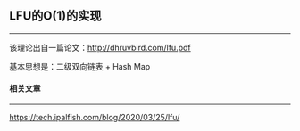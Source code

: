 ## LFU的O(1)的实现

--------

该理论出自一篇论文：http://dhruvbird.com/lfu.pdf

基本思想是：二级双向链表 + Hash Map







#### 相关文章

-------

https://tech.ipalfish.com/blog/2020/03/25/lfu/